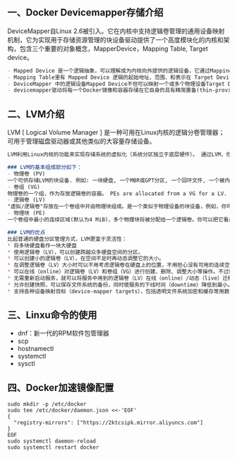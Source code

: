 ## 一、Docker Devicemapper存储介绍
DeviceMapper自Linux 2.6被引入。它在内核中支持逻辑卷管理的通用设备映射机制，它为实现用于存储资源管理的块设备驱动提供了一个高度模块化的内核和架构，包含三个重要的对象概念，MapperDevice，Mapping Table, Target device。
```markdown
- Mapped Device 是一个逻辑抽象，可以理解成为内核向外提供的逻辑设备，它通过Mapping Table描述的映射关系和Target Device建立映射。Target device表示的是Mapped Device所映射的物理空间段，对Mapped Device所表示逻辑设备来收，就是该逻辑设备映射到的一个物理设备。
- Mapping Table里有 Mapped Device 逻辑的起始地址、范围、和表示在 Target Device 所在物理设备的地址偏移量以及Target 类型等信息（注：这些地址和偏移量都是以磁盘的扇区为单位的，即 512 个字节大小，所以，当你看到128的时候，其实表示的是128*512=64K）。
- DeviceMapper 中的逻辑设备Mapped Device不但可以映射一个或多个物理设备Target Device，还可以映射另一个Mapped Device，于是，就是构成了一个迭代或递归的情况，就像文件系统中的目录里除了文件还可以有目录，理论上可以无限嵌套下去。
- devicemapper驱动将每一个Docker镜像和容器存储在它自身的具有精简置备(thin-provisioned)、写时拷贝(copy-on-write)和快照功能(snapshotting)的虚拟设备上。由于Device Mapper技术是在块(block)层面而非文件层面，所以Docker Engine的devicemapper存储驱动使用的是块设备来存储数据而非文件系统。
```
## 二、LVM介绍
LVM [ Logical Volume Manager ] 是一种可用在Linux内核的逻辑分卷管理器；可用于管理磁盘驱动器或其他类似的大容量存储设备。
```markdown
LVM利用Linux内核的功能来实现存储系统的虚拟化（系统分区独立于底层硬件）。 通过LVM，你可以实现存储空间的抽象化并在上面建立虚拟分区（virtual partitions），可以更简便地扩大和缩小分区，可以增删分区时无需担心某个硬盘上没有足够的连续空间，避免为正在使用的磁盘重新分区的麻烦、为调整分区而不得不移动其他分区的不便。

### LVM的基本组成部分如下：
- 物理卷 (PV)
一个可供存储LVM的块设备. 例如: 一块硬盘, 一个MBR或GPT分区, 一个回环文件, 一个被内核映射的设备 (例如 dm-crypt).它包含一个特殊的LVM头。
- 卷组 (VG)
物理卷的一个组，作为存放逻辑卷的容器。 PEs are allocated from a VG for a LV.
- 逻辑卷 (LV)
"虚拟/逻辑卷"存放在一个卷组中并由物理块组成。是一个类似于物理设备的块设备，例如，你可以直接在它上面创建一个文件系统文件系统。
- 物理块 (PE)
一个卷组中最小的连续区域(默认为4 MiB)，多个物理块将被分配给一个逻辑卷。你可以把它看成物理卷的一部分，这部分可以被分配给一个逻辑卷。

### LVM的优点
比起普通的硬盘分区管理方式，LVM更富于灵活性：
* 将多块硬盘看作一块大硬盘
* 使用逻辑卷（LV），可以创建跨越众多硬盘空间的分区。
* 可以创建小的逻辑卷（LV），在空间不足时再动态调整它的大小。
* 在调整逻辑卷（LV）大小时可以不用考虑逻辑卷在硬盘上的位置，不用担心没有可用的连续空间。
* 可以在线（online）对逻辑卷（LV）和卷组（VG）进行创建、删除、调整大小等操作。不过LVM上的文件系统也需要重新调整大小，好在某些文件系统（例如ext4）也支持在线操作。
* 无需重新启动服务，就可以将服务中用到的逻辑卷（LV）在线（online）/动态（live）迁移至别的硬盘上。
* 允许创建快照，可以保存文件系统的备份，同时使服务的下线时间（downtime）降低到最小。
* 支持各种设备映射目标（device-mapper targets），包括透明文件系统加密和缓存常用数据（caching of frequently used data）。这将允许你创建一个包含一个或多个磁盘、并用LUKS加密的系统，使用LVM on top 可轻松地管理和调这些整独立的加密卷 （例如. `/`, `/home`, `/backup`等) 并免去开机时多次输入密钥的麻烦。
```
## 三、Linxu命令的使用
- dnf：新一代的RPM软件包管理器
- scp
- hostnamectl
- systemctl
- sysctl

## 四、Docker加速镜像配置
```shell
sudo mkdir -p /etc/docker
sudo tee /etc/docker/daemon.json <<-'EOF'
{
  "registry-mirrors": ["https://2ktcsipk.mirror.aliyuncs.com"]
}
EOF
sudo systemctl daemon-reload
sudo systemctl restart docker
```

